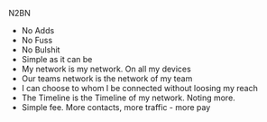 N2BN

- No Adds
- No Fuss
- No Bulshit
- Simple as it can be
- My network is my network. On all my devices
- Our teams network is the network of my team
- I can choose to whom I be connected without loosing my reach
- The Timeline is the Timeline of my network. Noting more.
- Simple fee. More contacts, more traffic - more pay